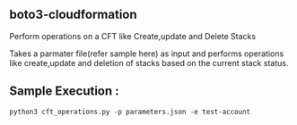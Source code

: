 ## boto3-cloudformation

Perform operations on a CFT like Create,update and Delete Stacks

Takes a parmater file(refer sample here) as input and performs operations like create,update and deletion of stacks based on the current stack status.

## Sample Execution :

```
python3 cft_operations.py -p parameters.json -e test-account
